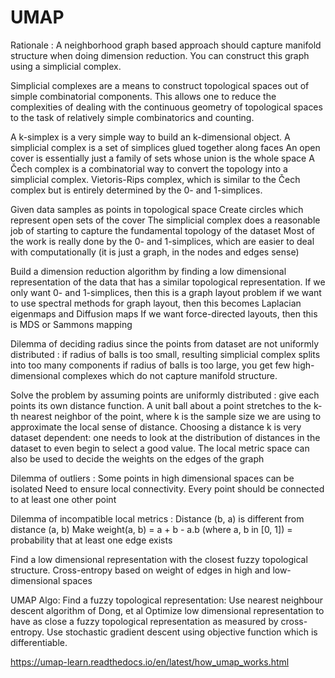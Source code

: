 
# UMAP

Rationale : A neighborhood graph based approach should capture manifold structure when doing dimension reduction. You can construct this graph using a simplicial complex.

Simplicial complexes are a means to construct topological spaces out of simple combinatorial components. This allows one to reduce the complexities of dealing with the continuous geometry of topological spaces to the task of relatively simple combinatorics and counting.

A k-simplex is a very simple way to build an k-dimensional object.
A simplicial complex is a set of simplices glued together along faces
An open cover is essentially just a family of sets whose union is the whole space
A Čech complex is a combinatorial way to convert the topology into a simplicial complex.
Vietoris-Rips complex, which is similar to the Čech complex but is entirely determined by the 0- and 1-simplices.

Given data samples as points in topological space
Create circles which represent open sets of the cover
The simplicial complex does a reasonable job of starting to capture the fundamental topology of the dataset
Most of the work is really done by the 0- and 1-simplices, which are easier to deal with computationally (it is just a graph, in the nodes and edges sense)

Build a dimension reduction algorithm by finding a low dimensional representation of the data that has a similar topological representation.
If we only want 0- and 1-simplices, then this is a graph layout problem
if we want to use spectral methods for graph layout, then this becomes Laplacian eigenmaps and Diffusion maps
If we want force-directed layouts, then this is MDS or Sammons mapping

Dilemma of deciding radius since the points from dataset are not uniformly distributed :
if radius of balls is too small, resulting simplicial complex splits into too many components
if radius of balls is too large, you get few high-dimensional complexes which do not capture manifold structure.

Solve the problem by assuming points are uniformly distributed : give each points its own distance function.
A unit ball about a point stretches to the k-th nearest neighbor of the point, where k is the sample size we are using to approximate the local sense of distance.
Choosing a distance k is very dataset dependent: one needs to look at the distribution of distances in the dataset to even begin to select a good value.
The local metric space can also be used to decide the weights on the edges of the graph

Dilemma of outliers : Some points in high dimensional spaces can be isolated
Need to ensure local connectivity. Every point should be connected to at least one other point

Dilemma of incompatible local metrics : Distance (b, a) is different from distance (a, b)
Make weight(a, b) = a + b - a.b (where a, b in [0, 1]) = probability that at least one edge exists

Find a low dimensional representation with the closest fuzzy topological structure.
Cross-entropy based on weight of edges in high and low-dimensional spaces

UMAP Algo:
Find a fuzzy topological representation: Use nearest neighbour descent algorithm of Dong, et al
Optimize low dimensional representation to have as close a fuzzy topological representation as measured by cross-entropy. Use stochastic gradient descent using objective function which is differentiable.

https://umap-learn.readthedocs.io/en/latest/how_umap_works.html
